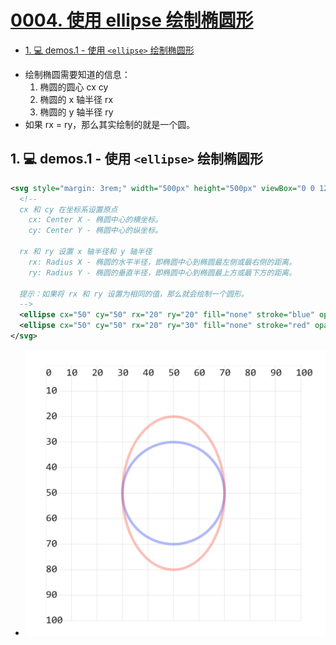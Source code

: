 # [0004. 使用 ellipse 绘制椭圆形](https://github.com/Tdahuyou/svg/tree/main/0004.%20%E4%BD%BF%E7%94%A8%20ellipse%20%E7%BB%98%E5%88%B6%E6%A4%AD%E5%9C%86%E5%BD%A2)

<!-- region:toc -->
- [1. 💻 demos.1 - 使用 `<ellipse>` 绘制椭圆形](#1--demos1---使用-ellipse-绘制椭圆形)
<!-- endregion:toc -->
- 绘制椭圆需要知道的信息：
  1. 椭圆的圆心 cx cy
  2. 椭圆的 x 轴半径 rx
  3. 椭圆的 y 轴半径 ry
- 如果 rx = ry，那么其实绘制的就是一个圆。

## 1. 💻 demos.1 - 使用 `<ellipse>` 绘制椭圆形

```xml
<svg style="margin: 3rem;" width="500px" height="500px" viewBox="0 0 120 120" xmlns="http://www.w3.org/2000/svg">
  <!--
  cx 和 cy 在坐标系设置原点
    cx: Center X - 椭圆中心的横坐标。
    cy: Center Y - 椭圆中心的纵坐标。

  rx 和 ry 设置 x 轴半径和 y 轴半径
    rx: Radius X - 椭圆的水平半径，即椭圆中心到椭圆最左侧或最右侧的距离。
    ry: Radius Y - 椭圆的垂直半径，即椭圆中心到椭圆最上方或最下方的距离。

  提示：如果将 rx 和 ry 设置为相同的值，那么就会绘制一个圆形。
  -->
  <ellipse cx="50" cy="50" rx="20" ry="20" fill="none" stroke="blue" opacity=".3" />
  <ellipse cx="50" cy="50" rx="20" ry="30" fill="none" stroke="red" opacity=".3" />
</svg>
```

- ![](assets/2024-12-09-16-54-56.png)